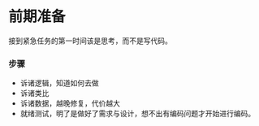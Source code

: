 # 前期准备
接到紧急任务的第一时间该是思考，而不是写代码。

### 步骤
* 诉诸逻辑，知道如何去做
* 诉诸类比
* 诉诸数据，越晚修复，代价越大
* 就绪测试，明了是做好了需求与设计，想不出有编码问题才开始进行编码。
